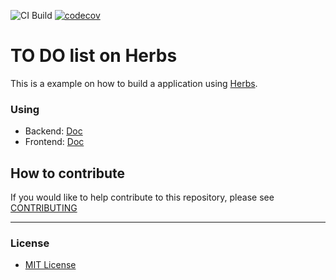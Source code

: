 ![CI Build](https://github.com/herbsjs/todolist-on-herbs/workflows/Node.js%20CI/badge.svg) [![codecov](https://codecov.io/gh/herbsjs/todolist-on-herbs/branch/master/graph/badge.svg)](https://codecov.io/gh/herbsjs/todolist-on-herbs)


# TO DO list on Herbs
This is a example on how to build a application using [Herbs](https://github.com/herbsjs).

### Using

- Backend: [Doc](./backend)
- Frontend: [Doc](./frontend)

## How to contribute

If you would like to help contribute to this repository, please see [CONTRIBUTING](https://github.com/herbsjs/todolist-on-herbs/blob/master/.github/CONTRIBUTING.md)

---

### License

- [MIT License](https://github.com/herbsjs/todolist-on-herbs/blob/master/LICENSE)